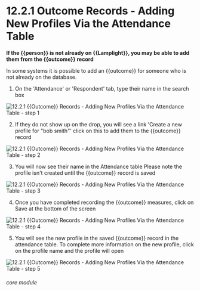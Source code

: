 # 12.2.1 Outcome Records - Adding New Profiles Via the Attendance Table

**If the {{person}} is not already on {{Lamplight}}, you may be able to add them from the {{outcome}} record**

In some systems it is possible to add an {{outcome}} for someone who is not already on the database. 

1. On the &#039;Attendance&#039; or &#039;Respondent&#039; tab, type their name in the search box

![12.2.1 {{Outcome}} Records - Adding New Profiles Via the Attendance Table - step 1](12.2.1_Outcome_Records_-_Adding_New_Profiles_Via_the_Attendance_Table_im_1.png)

2. If they do not show up on the drop, you will see a link &#039;Create a new profile for &quot;bob smith&quot;&#039; click on this to add them to the {{outcome}} record

![12.2.1 {{Outcome}} Records - Adding New Profiles Via the Attendance Table - step 2](12.2.1_Outcome_Records_-_Adding_New_Profiles_Via_the_Attendance_Table_im_2.png)

3. You will now see their name in the Attendance table
Please note the profile isn&#039;t created until the {{outcome}} record is saved

![12.2.1 {{Outcome}} Records - Adding New Profiles Via the Attendance Table - step 3](12.2.1_Outcome_Records_-_Adding_New_Profiles_Via_the_Attendance_Table_im_3.png)

4. Once you have completed recording the {{outcome}} measures, click on Save at the bottom of the screen

![12.2.1 {{Outcome}} Records - Adding New Profiles Via the Attendance Table - step 4](12.2.1_Outcome_Records_-_Adding_New_Profiles_Via_the_Attendance_Table_im_4.png)

5. You will see the new profile in the saved {{outcome}} record in the attendance table. To complete more information on the new profile, click on the profile name and the profile will open

![12.2.1 {{Outcome}} Records - Adding New Profiles Via the Attendance Table - step 5](12.2.1_Outcome_Records_-_Adding_New_Profiles_Via_the_Attendance_Table_im_5.png)




###### core module
